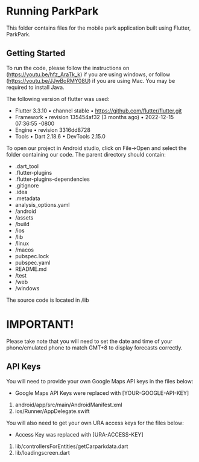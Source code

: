 # Running ParkPark

This folder contains files for the mobile park application built using Flutter, ParkPark.

## Getting Started

To run the code, please follow the instructions on (https://youtu.be/hfz_AraTk_k) if you are using windows, or follow (https://youtu.be/JJwBoRMY08U) if you are using Mac.
You may be required to install Java.


The following version of flutter was used:
- Flutter 3.3.10 • channel stable • https://github.com/flutter/flutter.git
- Framework • revision 135454af32 (3 months ago) • 2022-12-15 07:36:55 -0800
- Engine • revision 3316dd8728
- Tools • Dart 2.18.6 • DevTools 2.15.0

To open our project in Android studio, click on File->Open and select the folder containing our code. The parent directory should contain:
- .dart_tool
- .flutter-plugins
- .flutter-plugins-dependencies
- .gitignore
- .idea
- .metadata
- analysis_options.yaml
- /android
- /assets
- /build
- /ios
- /lib
- /linux
- /macos
- pubspec.lock
- pubspec.yaml
- README.md
- /test
- /web
- /windows

The source code is located in /lib

# IMPORTANT!
Please take note that you will need to set the date and time of your phone/emulated phone to match GMT+8 to display forecasts correctly.

## API Keys
You will need to provide your own Google Maps API keys in the files below:
- Google Maps API Keys were replaced with [YOUR-GOOGLE-API-KEY]
1. android/app/src/main/AndroidManifest.xml
2. ios/Runner/AppDelegate.swift


You will also need to get your own URA access keys for the files below:
- Access Key was replaced with [URA-ACCESS-KEY]
1. lib/controllersForEntities/getCarparkdata.dart
2. lib/loadingscreen.dart
